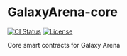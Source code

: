 # GalaxyArena-core

[![CI Status](https://github.com/GalaxyArena2/GalaxyArena-core/actions/workflows/tests.yml/badge.svg)](https://github.com/GalaxyArena2/GalaxyArena-core/actions)
[![License](https://img.shields.io/badge/License-AGPLv3-green.svg)](https://www.gnu.org/licenses/agpl-3.0)

Core smart contracts for Galaxy Arena
